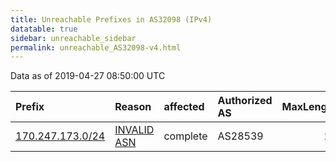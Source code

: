```yaml
---
title: Unreachable Prefixes in AS32098 (IPv4)
datatable: true
sidebar: unreachable_sidebar
permalink: unreachable_AS32098-v4.html
---
```


Data as of 2019-04-27 08:50:00 UTC


<div class="datatable-begin"></div>

| Prefix                                                     | Reason                                                                                                  | affected   | Authorized AS   |   MaxLength | Anchor                                         |   unreachable /24s |
|:-----------------------------------------------------------|:--------------------------------------------------------------------------------------------------------|:-----------|:----------------|------------:|:-----------------------------------------------|-------------------:|
| [170.247.173.0/24](https://stat.ripe.net/170.247.173.0/24) | [INVALID ASN](https://rpki-validator.ripe.net/announcement-preview?asn=AS32098&prefix=170.247.173.0/24) | complete   | AS28539         |          24 | [LACNIC](unreachable_LACNIC_RPKI_Root-v4.html) |                  1 |

<div class="datatable-end"></div>